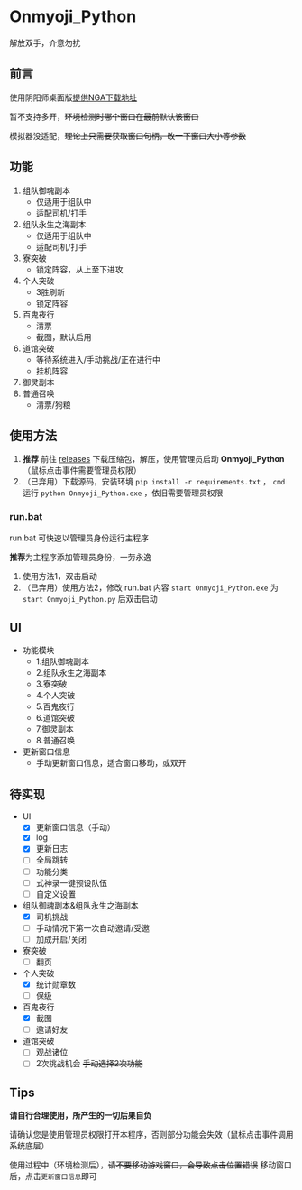 # Onmyoji_Python

解放双手，介意勿扰

## 前言

使用阴阳师桌面版[提供NGA下载地址](https://nga.178.com/read.php?tid=29661629)

暂不支持多开，~~环境检测时哪个窗口在最前默认该窗口~~

模拟器没适配，~~理论上只需要获取窗口句柄，改一下窗口大小等参数~~

## 功能

1. 组队御魂副本
    - 仅适用于组队中
    - 适配司机/打手
2. 组队永生之海副本
    - 仅适用于组队中
    - 适配司机/打手
3. 寮突破
    - 锁定阵容，从上至下进攻
4. 个人突破
    - 3胜刷新
    - 锁定阵容
5. 百鬼夜行
    - 清票
    - 截图，默认启用
6. 道馆突破
    - 等待系统进入/手动挑战/正在进行中
    - 挂机阵容
7. 御灵副本
8. 普通召唤
    - 清票/狗粮

## 使用方法

1. **推荐** 前往 [releases](https://github.com/AquamarineCyan/Onmyoji_Python/releases) 下载压缩包，解压，使用管理员启动 **Onmyoji_Python**
   （鼠标点击事件需要管理员权限）
2. （已弃用）下载源码，安装环境 `pip install -r requirements.txt` ， `cmd` 运行 `python Onmyoji_Python.exe` ，依旧需要管理员权限

### run.bat

run.bat 可快速以管理员身份运行主程序

**推荐**为主程序添加管理员身份，一劳永逸

1. 使用方法1，双击启动
2. （已弃用）使用方法2，修改 run.bat 内容 `start Onmyoji_Python.exe` 为 `start Onmyoji_Python.py` 后双击启动

## UI

- 功能模块
    - 1.组队御魂副本
    - 2.组队永生之海副本
    - 3.寮突破
    - 4.个人突破
    - 5.百鬼夜行
    - 6.道馆突破
    - 7.御灵副本
    - 8.普通召唤
- 更新窗口信息
    - 手动更新窗口信息，适合窗口移动，或双开

## 待实现

- UI
    - [x] 更新窗口信息（手动）
    - [x] log
    - [x] 更新日志
    - [ ] 全局跳转
    - [ ] 功能分类
    - [ ] 式神录一键预设队伍
    - [ ] 自定义设置
- 组队御魂副本&组队永生之海副本
    - [x] 司机挑战
    - [ ] 手动情况下第一次自动邀请/受邀
    - [ ] 加成开启/关闭
- 寮突破
    - [ ] 翻页
- 个人突破
    - [x] 统计勋章数
    - [ ] 保级
- 百鬼夜行
    - [x] 截图
    - [ ] 邀请好友
- 道馆突破
    - [ ] 观战诸位
    - [ ] 2次挑战机会 ~~手动选择2次功能~~

## Tips

**请自行合理使用，所产生的一切后果自负**

请确认您是使用管理员权限打开本程序，否则部分功能会失效（鼠标点击事件调用系统底层）

使用过程中（环境检测后），~~请不要移动游戏窗口，会导致点击位置错误~~ 移动窗口后，点击`更新窗口信息`即可

